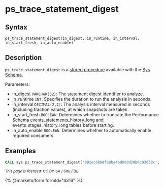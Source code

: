 # ps\_trace\_statement\_digest

## Syntax

```
ps_trace_statement_digest(in_digest, in_runtime, in_interval, in_start_fresh, in_auto_enable)
```

## Description

`ps_trace_statement_digest` is a [stored procedure](../../../../server-usage/stored-routines/stored-procedures/) available with the [Sys Schema](../).

Parameters:

* in\_digest `VARCHAR(32)`: The statement digest identifier to analyze.
* in\_runtime `INT`: Specifies the duration to run the analysis in seconds.
* in\_interval `DECIMAL(2,2)`: The analysis interval measured in seconds (including fraction values), at which snapshots are taken.
* in\_start\_fresh `BOOLEAN`: Determines whether to truncate the Performance Schema events\_statements\_history\_long and events\_stages\_history\_long tables before starting.
* in\_auto\_enable `BOOLEAN`: Determines whether to automatically enable required consumers.

## Examples

```sql
CALL sys.ps_trace_statement_digest('891ec6860f98ba46d89dd20b0c03652c', 5, 0.5, TRUE, TRUE);
```

<sub>_This page is licensed: CC BY-SA / Gnu FDL_</sub>

{% @marketo/form formId="4316" %}
